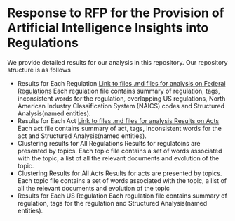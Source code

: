 # Response to RFP for the Provision of Artificial Intelligence Insights into Regulations


We provide detailed results for our analysis in this repository. Our repository structure is as follows

* Results for Each Regulation [Link to files .md files for analysis on Federal Regulations](regulations)
    Each regulation file contains summary of regulation, tags, inconsistent words for the regulation, overlapping US regulations, North American Industry Classification System (NAICS) codes and Structured Analysis(named entities).
* Results for Each Act [Link to files .md files for analysis Results on Acts](acts)
Each act file contains summary of act, tags, inconsistent words for the act and Structured Analysis(named entities).
* Clustering results for All Regulations
Results for regulatoins are presented by topics. Each topic file contains a set of words associated with the topic, a list of all the relevant documents and evolution of the topic.
* Clustering Results for All Acts
Results for acts are presented by topics. Each topic file contains a set of words associated with the topic, a list of all the relevant documents and evolution of the topic
* Results for Each US Regulation
Each regulation file contains summary of regulation, tags for the regulation and Structured Analysis(named entities).

